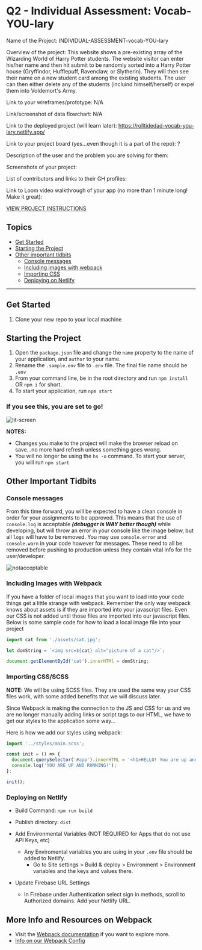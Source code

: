# Q2 - Individual Assessment: Vocab-YOU-lary

Name of the Project: INDIVIDUAL-ASSESSMENT-vocab-YOU-lary

Overview of the project: This website shows a pre-existing array of the Wizarding World of Harry Potter students. The website visitor can enter his/her name and then hit submit to be randomly sorted into a Harry Potter house (Gryffindor, Hufflepuff, Ravenclaw, or Slytherin). They will then see their name on a new student card among the existing students. The user can then either delete any of the students (incluind himself/herself) or expel them into Voldemort's Army.

Link to your wireframes/prototype: N/A

Link/screenshot of data flowchart: N/A

Link to the deployed project (will learn later): https://rolltidedad-vocab-you-lary.netlify.app/

Link to your project board (yes...even though it is a part of the repo): ?

Description of the user and the problem you are solving for them:

Screenshots of your project:

List of contributors and links to their GH profiles:

Link to Loom video walkthrough of your app (no more than 1 minute long! Make it great):

[VIEW PROJECT INSTRUCTIONS](./PROJECT_INSTRUCTIONS.MD)

## Topics

- [Get Started](#get-started)
- [Starting the Project](#starting-the-project)
- [Other important tidbits](#other-important-tidbits)
  - [Console messages](#console-messages)
  - [Including images with webpack](#including-images-with-webpack)
  - [Importing CSS](#importing-cssscss)
  - [Deploying on Netlify](#deploying-on-netlify)

---

## Get Started

1. Clone your new repo to your local machine

## Starting the Project

1. Open the `package.json` file and change the `name` property to the name of your application, and `author` to your name.
1. Rename the `.sample.env` file to `.env` file. The final file name should be `.env`
1. From your command line, be in the root directory and run `npm install` OR `npm i` for short.
1. To start your application, run `npm start`

### If you see this, you are set to go!

![lit-screen](https://user-images.githubusercontent.com/29741570/190486162-27e9032d-266f-4962-a85c-fc40c58f33db.png)

**NOTES:**

- Changes you make to the project will make the browser reload on save...no more hard refresh unless something goes wrong.
- You will no longer be using the `hs -o` command. To start your server, you will run `npm start`

## Other Important Tidbits

### Console messages

From this time forward, you will be expected to have a clean console in order for your assignments to be approved. This means that the use of `console.log` is acceptable **_(debugger is WAY better though)_** while developing, but will throw an error in your console like the image below, but all `logs` will have to be removed. You may use `console.error` and `console.warn` in your code however for messages. These need to all be removed before pushing to production unless they contain vital info for the user/developer.

![notacceptable](https://user-images.githubusercontent.com/29741570/190486163-3dd8640f-5dda-4f73-9436-6020fc9e00c4.png)

### Including Images with Webpack

If you have a folder of local images that you want to load into your code things get a little strange with webpack. Remember the only way webpack knows about assets is if they are imported into your javascript files. Even our CSS is not added until those files are imported into our javascript files. Below is some sample code for how to load a local image file into your project

```js
import cat from './assets/cat.jpg';

let domString = `<img src=${cat} alt="picture of a cat"/>`;

document.getElementById('cat').innerHTMl = domString;
```

### Importing CSS/SCSS

**NOTE:** We will be using SCSS files. They are used the same way your CSS files work, with some added benefits that we will discuss later.

Since Webpack is making the connection to the JS and CSS for us and we are no longer manually adding links or script tags to our HTML, we have to get our styles to the application some way...

Here is how we add our styles using webpack:

```js
import '../styles/main.scss';

const init = () => {
  document.querySelector('#app').innerHTML = '<h1>HELLO! You are up and running!</h1>');
  console.log('YOU ARE UP AND RUNNING!');
};

init();
```

### Deploying on Netlify

- Build Command: `npm run build`
- Publish directory: `dist`
- Add Environmental Variables (NOT REQUIRED for Apps that do not use API Keys, etc)

  - Any Enviromental variables you are using in your `.env` file should be added to Netlify.
    - Go to Site settings > Build & deploy > Environment > Environment variables and the keys and values there.

- Update Firebase URL Settings
  - In Firebase under Authentication select sign in methods, scroll to Authorized domains. Add your Netlify URL.

## More Info and Resources on Webpack

- Visit the [Webpack documentation](https://webpack.js.org/concepts/) if you want to explore more.
- [Info on our Webpack Config](https://github.com/nss-nightclass-projects/Night-Class-Resources/blob/master/book-2-patterns-and-tools/chapters/webpack-configure.md)
